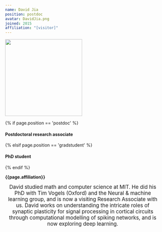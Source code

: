 ```yaml
---
name: David Jia
position: postdoc
avatar: DavidJia.png
joined: 2015
affiliation: "[visitor]"
---
```


<img width="250" src="{{site.baseurl}}/images/people/{{page.avatar}}" data-action="zoom">

 {% if page.position == 'postdoc' %}
<h4>Postdoctoral research associate</h4>
 {% elsif page.position == 'gradstudent' %}
<h4>PhD student</h4>
 {% endif %}

<b>{{page.affiliation}}</b>

<header class="masthead text-justify" style="font-size:120%">
David studied math and computer science at MIT. He did his PhD with Tim Vogels (Oxford) and the Neural & machine learning group, and is now a visiting Research Associate with us. David works on understanding the intricate roles of synaptic plasticity for signal processing in cortical circuits through computational modelling of spiking networks, and is now exploring deep learning.
</header>
<br><br>